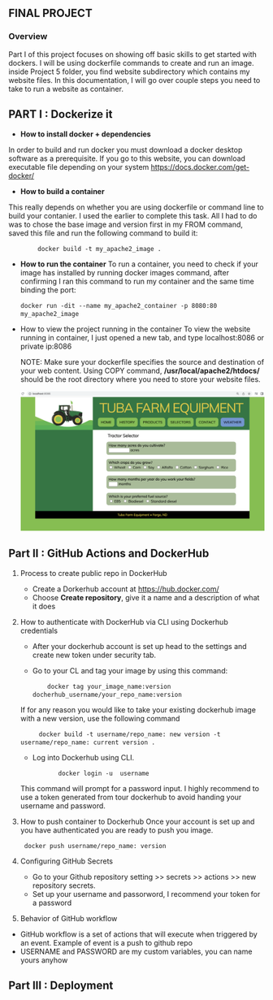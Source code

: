 ## FINAL PROJECT
### Overview
Part I of this project focuses on showing off basic skills to get started with dockers. I will be using dockerfile commands to create and run an image. inside Project 5 folder, you find website subdirectory which contains my website files. In this documentation, I will go over couple steps you need to take to run a website as container.

## PART I :  Dockerize it

+ **How to install docker + dependencies**
       
       
In order to build and run docker you must download a docker desktop software as a prerequisite. If you go to this website, you can download executable file depending on your system https://docs.docker.com/get-docker/

+ **How to build a container**
       

 This really depends on whether you are using dockerfile or command line to build your contanier. I used the earlier to complete this task. All I had to do was to chose the base image and version first in my FROM command, saved this file and run the following command to build it: 
   
            docker build -t my_apache2_image . 

+ **How to run the container**
  To run a container, you need to check if your image has installed by running docker images command, after confirming I ran this command to run my container and the same time binding the port:
      
      docker run -dit --name my_apache2_container -p 8080:80 my_apache2_image

+ How to view the project running in the container
  To view the website running in container, I just opened a new tab, and type localhost:8086 or private ip:8086

     NOTE: Make sure your dockerfile specifies the source and destination of your web content. Using COPY command, **/usr/local/apache2/htdocs/** should be the root directory where you need to store your website files.


  ![](images/Untitled.png)


## Part II : GitHub Actions and DockerHub

1. Process to create public repo in DockerHub
   
   + Create a Dorkerhub account at https://hub.docker.com/
   + Choose **Create repository**, give it a name and a description of what it does

2. How to authenticate with DockerHub via CLI using Dockerhub credentials
   
   + After your dockerhub  account is set up head to the settings and create new token under security tab.

   + Go to your CL and tag your image by using this command:
             
             docker tag your_image_name:version docherhub_username/your_repo_name:version
   
   If for any reason you would like to take your existing dockerhub image with a new version, use the following command
        
            docker build -t username/repo_name: new version -t username/repo_name: current version .

    + Log into Dockerhub using CLI. 
       
                 docker login -u  username
    This command will prompt for a password input. I highly recommend to use a token generated from tour dockerhub to avoid handing your username and password. 

3. How to push container to Dockerhub
Once your account is set up and you have authenticated you are ready to push you image. 
      
        docker push username/repo_name: version

4. Configuring GitHub Secrets
   + Go to your Github repository setting >> secrets >> actions >> new repository secrets. 
   + Set up your username and  passorword, I recommend your token for a password


5. Behavior of GitHub workflow

+ GitHub workflow is a set of actions that will execute when triggered by an event. Example of event is a push to github repo
+ USERNAME and PASSWORD are my custom variables, you can name yours anyhow

## Part III :  Deployment